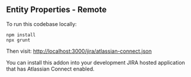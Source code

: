 ## Entity Properties - Remote

To run this codebase locally:

    npm install
    npx grunt

Then visit: [http://localhost:3000/jira/atlassian-connect.json](http://localhost:3000/jira/atlassian-connect.json)

You can install this addon into your development JIRA hosted application that has Atlassian Connect enabled.